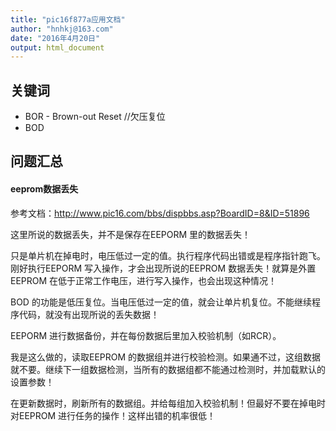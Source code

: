 ```yaml
---
title: "pic16f877a应用文档"
author: "hnhkj@163.com"
date: "2016年4月20日"
output: html_document
---
```


## 关键词

* BOR - Brown-out Reset //欠压复位
* BOD

## 问题汇总

#### eeprom数据丢失

参考文档：<http://www.pic16.com/bbs/dispbbs.asp?BoardID=8&ID=51896>


这里所说的数据丢失，并不是保存在EEPORM 里的数据丢失！
 
只是单片机在掉电时，电压低过一定的值。执行程序代码出错或是程序指针跑飞。刚好执行EEPORM 写入操作，才会出现所说的EEPROM 数据丢失！就算是外置EEPROM 在低于正常工作电压，进行写入操作，也会出现这种情况！
 
BOD 的功能是低压复位。当电压低过一定的值，就会让单片机复位。不能继续程序代码，就没有出现所说的丢失数据！
 
EEPORM 进行数据备份，并在每份数据后里加入校验机制（如RCR）。
 
我是这么做的，读取EEPROM 的数据组并进行校验检测。如果通不过，这组数据就不要。继续下一组数据检测，当所有的数据组都不能通过检测时，并加载默认的设置参数！
 
在更新数据时，刷新所有的数据组。并给每组加入校验机制！但最好不要在掉电时对EEPROM 进行任务的操作！这样出错的机率很低！